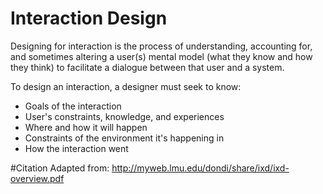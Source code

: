 # Interaction Design

Designing for interaction is the process of understanding, accounting for, and sometimes altering a user(s) mental model (what they know and how they think) to facilitate a dialogue between that user and a system.

To design an interaction, a designer must seek to know:

- Goals of the interaction
- User's constraints, knowledge, and experiences
- Where and how it will happen
- Constraints of the environment it's happening in
- How the interaction went

#Citation
Adapted from: http://myweb.lmu.edu/dondi/share/ixd/ixd-overview.pdf